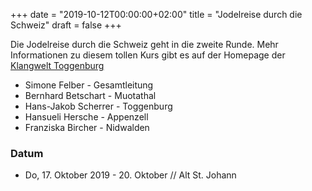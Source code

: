 ﻿+++
date = "2019-10-12T00:00:00+02:00"
title = "Jodelreise durch die Schweiz"
draft = false
+++

Die Jodelreise durch die Schweiz geht in die zweite Runde. Mehr Informationen zu diesem tollen Kurs gibt es auf der Homepage der [Klangwelt Toggenburg](https://tportal.toubiz.de/ToggenburgKlangwelt/offer/detail/TDS00020011968754150)

* Simone Felber - Gesamtleitung
* Bernhard Betschart - Muotathal
* Hans-Jakob Scherrer - Toggenburg
* Hansueli Hersche - Appenzell
* Franziska Bircher - Nidwalden


### Datum

* Do, 17. Oktober 2019 - 20. Oktober // Alt St. Johann
